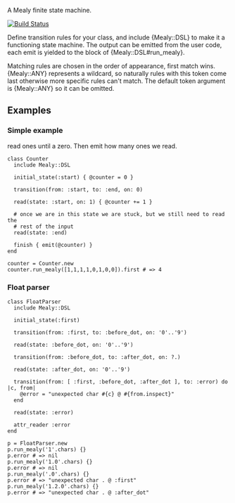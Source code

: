 A Mealy finite state machine.

[![Build Status](https://travis-ci.com/phaul/mealy.svg?branch=master)](https://travis-ci.com/phaul/mealy)

Define transition rules for your class, and include {Mealy::DSL} to make it a functioning state machine. The output can be emitted from the user code, each emit is yielded to the block of {Mealy::DSL#run_mealy}.

Matching rules are chosen in the order of appearance, first match wins. {Mealy::ANY} represents a wildcard, so naturally rules with this token come last otherwise more specific rules can't match. The default token argument is
{Mealy::ANY} so it can be omitted.

## Examples

### Simple example

read ones until a zero. Then emit how many ones we read.

    class Counter
      include Mealy::DSL

      initial_state(:start) { @counter = 0 }

      transition(from: :start, to: :end, on: 0)

      read(state: :start, on: 1) { @counter += 1 }

      # once we are in this state we are stuck, but we still need to read the
      # rest of the input
      read(state: :end)

      finish { emit(@counter) }
    end

    counter = Counter.new
    counter.run_mealy([1,1,1,1,0,1,0,0]).first # => 4

### Float parser

    class FloatParser
      include Mealy::DSL

      initial_state(:first)

      transition(from: :first, to: :before_dot, on: '0'..'9')

      read(state: :before_dot, on: '0'..'9')

      transition(from: :before_dot, to: :after_dot, on: ?.)

      read(state: :after_dot, on: '0'..'9')

      transition(from: [ :first, :before_dot, :after_dot ], to: :error) do |c, from|
        @error = "unexpected char #{c} @ #{from.inspect}"
      end

      read(state: :error)

      attr_reader :error
    end

    p = FloatParser.new
    p.run_mealy('1'.chars) {}
    p.error # => nil
    p.run_mealy('1.0'.chars) {}
    p.error # => nil
    p.run_mealy('.0'.chars) {}
    p.error # => "unexpected char . @ :first"
    p.run_mealy('1.2.0'.chars) {}
    p.error # => "unexpected char . @ :after_dot"
